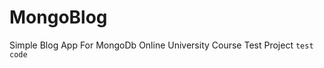 # MongoBlog
Simple Blog App  For MongoDb Online University Course Test Project
<code>test code </code>
